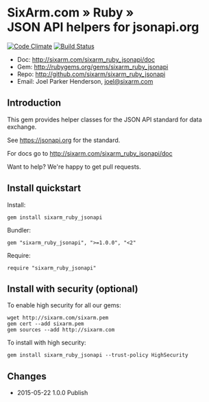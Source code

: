 # SixArm.com » Ruby » <br> JSON API helpers for jsonapi.org

[![Code Climate](https://codeclimate.com/github/SixArm/sixarm_ruby_jsonapi/badges/gpa.svg)](https://codeclimate.com/github/SixArm/sixarm_ruby_jsonapi)
[![Build Status](https://travis-ci.org/SixArm/sixarm_ruby_jsonapi.png)](https://travis-ci.org/SixArm/sixarm_ruby_jsonapi)

* Doc: <http://sixarm.com/sixarm_ruby_jsonapi/doc>
* Gem: <http://rubygems.org/gems/sixarm_ruby_jsonapi>
* Repo: <http://github.com/sixarm/sixarm_ruby_jsonapi>
* Email: Joel Parker Henderson, <joel@sixarm.com>


## Introduction

This gem provides helper classes for the JSON API standard for data exchange.

See https://jsonapi.org for the standard.

For docs go to <http://sixarm.com/sixarm_ruby_jsonapi/doc>

Want to help? We're happy to get pull requests.


## Install quickstart

Install:

    gem install sixarm_ruby_jsonapi

Bundler:

    gem "sixarm_ruby_jsonapi", ">=1.0.0", "<2"

Require:

    require "sixarm_ruby_jsonapi"


## Install with security (optional)

To enable high security for all our gems:

    wget http://sixarm.com/sixarm.pem
    gem cert --add sixarm.pem
    gem sources --add http://sixarm.com

To install with high security:

    gem install sixarm_ruby_jsonapi --trust-policy HighSecurity


## Changes

* 2015-05-22 1.0.0 Publish
